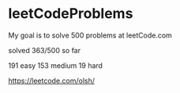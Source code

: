 # leetCodeProblems
My goal is to solve 500 problems at leetCode.com

solved 363/500 so far

191 easy
153 medium
19 hard


https://leetcode.com/olsh/
